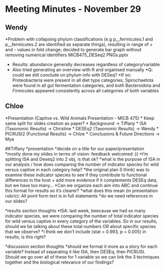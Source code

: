 # Meeting Minutes - November 29

## Wendy
*Problem with collapsing phylum classifications (e.g p__fermicutes.1 and p__fermicutes.2 are identified as separate things), resulting in range of + and - values in fold change; decided to generate bar graph without removing numerical identifiers MICB475_DESeq2 PNGs.pptx
  * Results: abundance generally  decreases regardless of category/variable
* Also tried generating an overview with R and organised manually
  *Q: could we still conclude on phylum info with DESeq?
    *If so: Proteobacteria were present in all diet type categories, Spirochaetota were found in all gut fermentation categories, and both Bacteroidota and Firmicutes appeared consistently across all categories of both variables

## Chloe 
*Presentation (Captive vs. Wild Animals Presentation - MICB 475)
	* Keep same split for slides creation as paper? 
		* Background -> Tiffany
		* ISA (Taxonomic Results) -> Christine
		* DESEq2 (Taxonomic Results) -> Wendy
		* PICRUSt2 (Functional Results) -> Chloe
		* Conclusions & Future Directions -> Mya

##Tiffany
*presentation
	*decide on a title for our paper/presentation 
	*mostly done my slides in terms of vision: feedback welcomed :)) 
	*I’m splitting ISA and Deseq2 into 2 obj, is that ok? 
	*what is the purpose of ISA in our analysis / how does comparing the number of indicator species for wild versus captive in each category help?
		*the original plan (I think) was to examine these indicator species to see if they contribute to functional differences in the host + add more evidence if it complements DESEq data, but we have too many… 
	*Can we organize each aim into ABC and continue this format for results so it’s clearer?
*what does this mean (in presentation rubric): All point form text is in full statements
*do we need references in our slides?

*results section thoughts
	*ISA: last week, beecause we had so many indicator species, we were comparing the number of total indicator species for wild versus captive in every category of the variables. So in our results, should we be talking about these total numbers OR about specific species that we observe? 
	*i think we don’t include (stat = 0.993, p = 0.005) in results, is this right?

*discussion section thoughts
	*should we format it more as a story for each variable? Instead of separating it like ISA, then DESEq, then PICRUSt. Should we go over all of these for 1 variable so we can link the 3 techniques together and the biological relevance of our findings?

